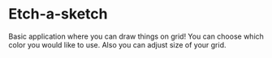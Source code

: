 # Etch-a-sketch
Basic application where you can draw things on grid! You can choose which color you would like to use. Also you can adjust size of your grid.
